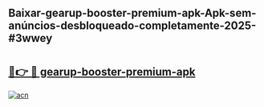 ## Baixar-gearup-booster-premium-apk-Apk-sem-anúncios-desbloqueado-completamente-2025-#3wwey

# <h2><a href="https://ainizakaria.my?title=gearup-booster-premium-apk&ref=20M">🔗👉 🔴 gearup-booster-premium-apk</a></h2>

[![acn](https://github.com/user-attachments/assets/0f9c940e-d8b0-45ae-aac7-cd30a18b3e1c)](https://ainizakaria.my?title=gearup-booster-premium-apk&ref=20M)

